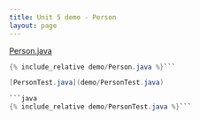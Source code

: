 ```yaml
---
title: Unit 5 demo - Person
layout: page
---
```


[Person.java](demo/Person.java)

```java
{% include_relative demo/Person.java %}```

[PersonTest.java](demo/PersonTest.java)

```java
{% include_relative demo/PersonTest.java %}```


